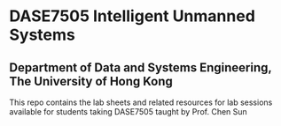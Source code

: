 # DASE7505 Intelligent Unmanned Systems
## Department of Data and Systems Engineering, The University of Hong Kong
This repo contains the lab sheets and related resources for lab sessions available for students taking DASE7505 taught by Prof. Chen Sun
